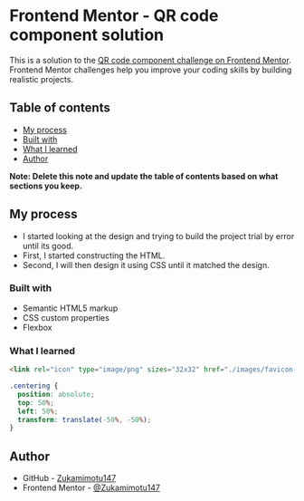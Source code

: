# Frontend Mentor - QR code component solution

This is a solution to the [QR code component challenge on Frontend Mentor](https://www.frontendmentor.io/challenges/qr-code-component-iux_sIO_H). Frontend Mentor challenges help you improve your coding skills by building realistic projects. 

## Table of contents

- [My process](#my-process)
- [Built with](#built-with)
- [What I learned](#what-i-learned)
- [Author](#author)

**Note: Delete this note and update the table of contents based on what sections you keep.**


## My process

- I started looking at the design and trying to build the project trial by error until its good.
- First, I started constructing the HTML.
- Second, I will then design it using CSS until it matched the design.

### Built with

- Semantic HTML5 markup
- CSS custom properties
- Flexbox

### What I learned

```html
<link rel="icon" type="image/png" sizes="32x32" href="./images/favicon-32x32.png">
```
```css
.centering {
  position: absolute;
  top: 50%;
  left: 50%;
  transform: translate(-50%, -50%);
}
```


## Author

- GitHub - [Zukamimotu147](https://github.com/Zukamimotu147?tab=repositories)
- Frontend Mentor - [@Zukamimotu147](https://www.frontendmentor.io/profile/Zukamimotu147)

